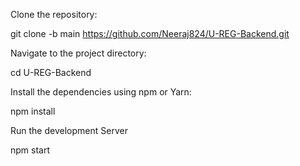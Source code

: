 Clone the repository:

git clone -b main https://github.com/Neeraj824/U-REG-Backend.git

Navigate to the project directory:

cd U-REG-Backend

Install the dependencies using npm or Yarn:

npm install

Run the development Server

npm start
